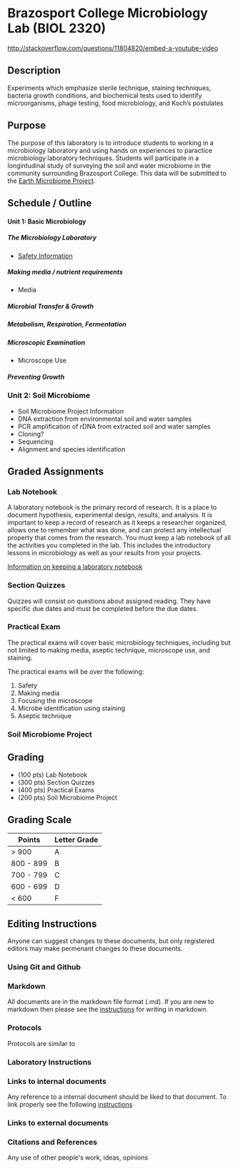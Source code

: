 # Brazosport College Microbiology Lab (BIOL 2320)
http://stackoverflow.com/questions/11804820/embed-a-youtube-video

## Description
Experiments which emphasize sterile technique, staining techniques, bacteria growth conditions, and biochemical tests used to
identify microorganisms, phage testing, food microbiology, and Koch’s postulates

## Purpose
The purpose of this laboratory is to introduce students to working in a microbiology laboratory and using hands on experiences to paractice microbiology laboratory techniques. Students will participate in a longintudinal study of surveying the soil and water microbiome in the community surrounding Brazosport College. This data will be submitted to the [Earth Microbiome Project](http://www.earthmicrobiome.org/).

## Schedule / Outline

#### Unit 1: Basic Microbiology

##### The Microbiology Laboratory

- [Safety Information](UNIT01/01-Safety.md)

##### Making media / nutrient requirements
- Media 

##### Microbial Transfer & Growth

##### Metabolism, Respiration, Fermentation

##### Microscopic Examination
- Microscope Use

##### Preventing Growth

### Unit 2: Soil Microbiome
- Soil Microbiome Project Information
- DNA extraction from environmental soil and water samples
- PCR amplification of rDNA from extracted soil and water samples
- Cloning?
- Sequencing
- Alignment and species identification

## Graded Assignments

### Lab Notebook
A laboratory  notebook is the primary record of research. It is a place to document hypothesis, experimental design, results, and analysis. It is important to keep a record of research as it keeps a researcher organized, allows one to remember what was done, and can protect any intellectual property that comes from the research. You must keep a lab notebook of all the activities you completed in the lab. This includes the introductory lessons in microbiology as well as your results from your projects. 

[Information on keeping a laboratory notebook](http://www.ruf.rice.edu/~bioslabs/tools/notebook/notebook.html)

### Section Quizzes
Quizzes will consist on questions about assigned reading. They have specific due dates and must be completed before the due dates.

### Practical Exam
The practical exams will cover basic microbiology techniques, including but not limited to making media, aseptic technique, microscope use, and staining.

The practical exams will be over the following:

1. Safety
2. Making media
3. Focusing the microscope
4. Microbe identification using staining 
4. Aseptic technique

### Soil Microbiome Project

## Grading
- (100 pts) Lab Notebook
- (300 pts) Section Quizzes
- (400 pts) Practical Exams
- (200 pts) Soil Microbiome Project

## Grading Scale

| Points  | Letter Grade  |
|---|---|
| > 900  | A  |
| 800 - 899  | B  |
| 700 - 799  | C  |
| 600 - 699  | D  |
| < 600 | F |

## Editing Instructions

Anyone can suggest changes to these documents, but only registered editors may make permenant changes to these documents.

### Using Git and Github

### Markdown
All documents are in the markdown file format (.md). If you are new to markdown then please see the [instructions](https://guides.github.com/features/mastering-markdown/) for writing in markdown.

### Protocols
Protocols are similar to 

### Laboratory Instructions

### Links to internal documents

Any reference to a internal document should be liked to that document. To link properly see the following [instructions](https://github.com/blog/2290-relative-links-for-github-pages)

### Links to external documents

### Citations and References

Any use of other people's work, ideas, opinions

